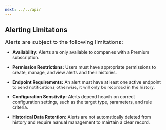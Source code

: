 ```yaml
---
next: ../../api/
---
```


## Alerting Limitations

<font size="4">Alerts are subject to the following limitations:</font>

- **Availability:**
  Alerts are only available to companies with a Premium subscription.

- **Permission Restrictions:**
  Users must have appropriate permissions to create, manage, and view alerts and their histories.

- **Endpoint Requirements:**
  An alert must have at least one active endpoint to send notifications; otherwise, it will only be recorded in the history.

- **Configuration Sensitivity:**
  Alerts depend heavily on correct configuration settings, such as the target type, parameters, and rule criteria.

- **Historical Data Retention:**
  Alerts are not automatically deleted from history and require manual management to maintain a clear record.
